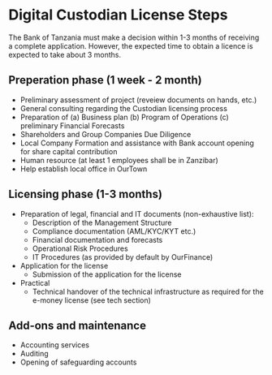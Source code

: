 # Digital Custodian License Steps


The Bank of Tanzania must make a decision within 1-3 months of receiving a complete application. However, the expected time to obtain a licence is expected to take about 3 months. 

## Preperation phase (1 week - 2 month)

- Preliminary assessment of project (reveiew documents on hands, etc.) 
- General consulting regarding the Custodian licensing process
- Preparation of (a) Business plan (b) Program of Operations (c) preliminary Financial Forecasts
- Shareholders and Group Companies Due Diligence
- Local Company Formation and assistance with Bank account opening for share capital contribution
- Human resource (at least 1 employees shall be in Zanzibar)
- Help establish local office in OurTown

## Licensing phase (1-3 months)

- Preparation of legal, financial and IT documents (non-exhaustive list):
    - Description of the Management Structure
    - Compliance documentation (AML/KYC/KYT etc.)
    - Financial documentation and forecasts
    - Operational Risk Procedures
    - IT Procedures (as provided by default by OurFinance)
- Application for the license
    - Submission of the application for the license
- Practical
    - Technical handover of the technical infrastructure as required for the e-money license (see tech section)

## Add-ons and maintenance 

- Accounting services
- Auditing
- Opening of safeguarding accounts

